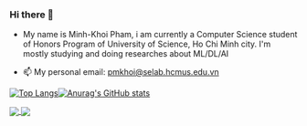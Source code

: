 ### Hi there 👋

- My name is Minh-Khoi Pham, i am currently a Computer Science student of Honors Program of University of Science, Ho Chi Minh city. I'm mostly studying and doing researches about ML/DL/AI

- 📫 My personal email: pmkhoi@selab.hcmus.edu.vn




[![Top Langs](https://github-readme-stats.vercel.app/api/top-langs/?username=kaylode&theme=slateorange&count_private=true&hide=jupyter%20notebook)](https://github.com/anuraghazra/github-readme-stats)[![Anurag's GitHub stats](https://github-readme-stats.vercel.app/api?username=kaylode&show_icons=true&theme=react&count_private=true&line_height=32)](https://github.com/anuraghazra/github-readme-stats)

<a href="https://github.com/anuraghazra/github-readme-stats">
  <img align="center" src="https://github-readme-stats.vercel.app/api/pin/?username=kaylode&repo=custom-template&show_owner&theme=ayu-mirage" />
</a>
<a href="https://github.com/anuraghazra/convoychat">
  <img align="center" src="https://github-readme-stats.vercel.app/api/pin/?username=kaylode&repo=vehicle-counting&show_owner&theme=blueberry" />
</a>
